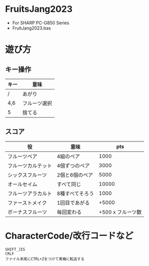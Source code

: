 # FruitsJang2023
- For SHARP PC-G850 Series
- FruitJang2023.bas

# 遊び方
## キー操作
| キー |  意味 |
| --- | ---- |
|  /  |  あがり  |
|  4,6  | フルーツ選択  |
|  5 |  捨てる  |

## スコア
| 役 | 意味 | pts |
| --- | --- | --- |
| フルーツペア | 4組のペア | 1000 |
|  フルーツカルテット |  4個ずつのペア  | 3000 |
|  シックスフルーツ | 2個と6個のペア | 5000 |
|  オールセイム | すべて同じ  |  10000 | 
|  フルーツアラカルト | 8種すべてそろう  | 1000 |
|  ファーストメイク | 1回目であがる  | +5000 |
|  ボーナスフルーツ | 毎回変わる | +500 x フルーツ数 |

# CharacterCode/改行コードなど
```
SHIFT_JIS
CRLF
ファイル末尾にCTRL+Zをつけて実機に転送する
```
